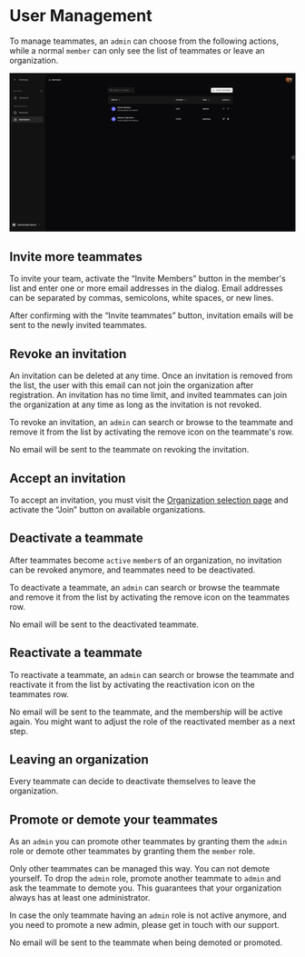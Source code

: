 # User Management

To manage teammates, an `admin` can choose from the following actions, while a normal `member` can only see the list of teammates or leave an organization.

![Terramate Cloud Organization User Management](../assets/organization-user-management.png "Terramate Cloud Organization User Management")

## Invite more teammates

To invite your team, activate the “Invite Members” button in the member's list and enter one or more email addresses in the dialog. Email addresses can be separated by commas, semicolons, white spaces, or new lines.

After confirming with the “Invite teammates” button, invitation emails will be sent to the newly invited teammates.

## Revoke an invitation

An invitation can be deleted at any time. Once an invitation is removed from the list, the user with this email can not join the organization after registration. An invitation has no time limit, and invited teammates can join the organization at any time as long as the invitation is not revoked.

To revoke an invitation, an `admin` can search or browse to the teammate and remove it from the list by activating the remove icon on the teammate's row.

No email will be sent to the teammate on revoking the invitation.

## Accept an invitation

To accept an invitation, you must visit the [Organization selection page](https://cloud.terramate.io/o) and activate the “Join” button on available organizations.

## Deactivate a teammate

After teammates become `active` `member`s of an organization, no invitation can be revoked anymore, and teammates need to be deactivated. 

To deactivate a teammate, an `admin` can search or browse the teammate and remove it from the list by activating the remove icon on the teammates row.

No email will be sent to the deactivated teammate.

## Reactivate a teammate

To reactivate a teammate, an `admin` can search or browse the teammate and reactivate it from the list by activating the reactivation icon on the teammates row. 

No email will be sent to the teammate, and the membership will be active again. You might want to adjust the role of the reactivated member as a next step.

## Leaving an organization

Every teammate can decide to deactivate themselves to leave the organization.

## Promote or demote your teammates

As an `admin` you can promote other teammates by granting them the `admin` role or demote other teammates by granting them the `member` role.

Only other teammates can be managed this way. You can not demote yourself. To drop the `admin` role, promote another teammate to `admin` and ask the teammate to demote you. This guarantees that your organization always has at least one administrator.

In case the only teammate having an `admin` role is not active anymore, and you need to promote a new admin, please get in touch with our support.

No email will be sent to the teammate when being demoted or promoted.
